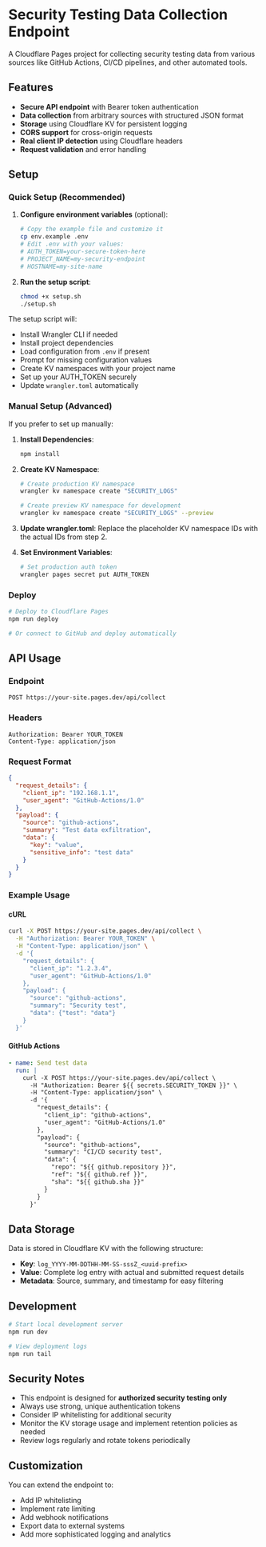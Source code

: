 # Security Testing Data Collection Endpoint

A Cloudflare Pages project for collecting security testing data from various sources like GitHub Actions, CI/CD pipelines, and other automated tools.

## Features

- **Secure API endpoint** with Bearer token authentication
- **Data collection** from arbitrary sources with structured JSON format
- **Storage** using Cloudflare KV for persistent logging
- **CORS support** for cross-origin requests
- **Real client IP detection** using Cloudflare headers
- **Request validation** and error handling

## Setup

### Quick Setup (Recommended)

1. **Configure environment variables** (optional):
   ```bash
   # Copy the example file and customize it
   cp env.example .env
   # Edit .env with your values:
   # AUTH_TOKEN=your-secure-token-here
   # PROJECT_NAME=my-security-endpoint  
   # HOSTNAME=my-site-name
   ```

2. **Run the setup script**:
   ```bash
   chmod +x setup.sh
   ./setup.sh
   ```

The setup script will:
- Install Wrangler CLI if needed
- Install project dependencies
- Load configuration from `.env` if present
- Prompt for missing configuration values
- Create KV namespaces with your project name
- Set up your AUTH_TOKEN securely
- Update `wrangler.toml` automatically

### Manual Setup (Advanced)

If you prefer to set up manually:

1. **Install Dependencies**:
   ```bash
   npm install
   ```

2. **Create KV Namespace**:
   ```bash
   # Create production KV namespace
   wrangler kv namespace create "SECURITY_LOGS"
   
   # Create preview KV namespace for development
   wrangler kv namespace create "SECURITY_LOGS" --preview
   ```

3. **Update wrangler.toml**:
   Replace the placeholder KV namespace IDs with the actual IDs from step 2.

4. **Set Environment Variables**:
   ```bash
   # Set production auth token
   wrangler pages secret put AUTH_TOKEN
   ```

### Deploy

```bash
# Deploy to Cloudflare Pages
npm run deploy

# Or connect to GitHub and deploy automatically
```

## API Usage

### Endpoint
```
POST https://your-site.pages.dev/api/collect
```

### Headers
```
Authorization: Bearer YOUR_TOKEN
Content-Type: application/json
```

### Request Format
```json
{
  "request_details": {
    "client_ip": "192.168.1.1",
    "user_agent": "GitHub-Actions/1.0"
  },
  "payload": {
    "source": "github-actions",
    "summary": "Test data exfiltration",
    "data": {
      "key": "value",
      "sensitive_info": "test data"
    }
  }
}
```

### Example Usage

#### cURL
```bash
curl -X POST https://your-site.pages.dev/api/collect \
  -H "Authorization: Bearer YOUR_TOKEN" \
  -H "Content-Type: application/json" \
  -d '{
    "request_details": {
      "client_ip": "1.2.3.4",
      "user_agent": "GitHub-Actions/1.0"
    },
    "payload": {
      "source": "github-actions",
      "summary": "Security test",
      "data": {"test": "data"}
    }
  }'
```

#### GitHub Actions
```yaml
- name: Send test data
  run: |
    curl -X POST https://your-site.pages.dev/api/collect \
      -H "Authorization: Bearer ${{ secrets.SECURITY_TOKEN }}" \
      -H "Content-Type: application/json" \
      -d '{
        "request_details": {
          "client_ip": "github-actions",
          "user_agent": "GitHub-Actions/1.0"
        },
        "payload": {
          "source": "github-actions",
          "summary": "CI/CD security test",
          "data": {
            "repo": "${{ github.repository }}",
            "ref": "${{ github.ref }}",
            "sha": "${{ github.sha }}"
          }
        }
      }'
```

## Data Storage

Data is stored in Cloudflare KV with the following structure:

- **Key**: `log_YYYY-MM-DDTHH-MM-SS-sssZ_<uuid-prefix>`
- **Value**: Complete log entry with actual and submitted request details
- **Metadata**: Source, summary, and timestamp for easy filtering

## Development

```bash
# Start local development server
npm run dev

# View deployment logs
npm run tail
```

## Security Notes

- This endpoint is designed for **authorized security testing only**
- Always use strong, unique authentication tokens
- Consider IP whitelisting for additional security
- Monitor the KV storage usage and implement retention policies as needed
- Review logs regularly and rotate tokens periodically

## Customization

You can extend the endpoint to:
- Add IP whitelisting
- Implement rate limiting
- Add webhook notifications
- Export data to external systems
- Add more sophisticated logging and analytics

